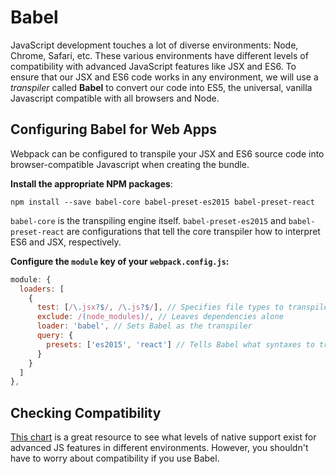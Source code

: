 # Babel

JavaScript development touches a lot of diverse environments: Node, Chrome,
Safari, etc. These various environments have different levels of compatibility
with advanced JavaScript features like JSX and ES6. To ensure that our JSX and
ES6 code works in any environment, we will use a *transpiler* called **Babel**
to convert our code into ES5, the universal, vanilla Javascript compatible with
all browsers and Node.

## Configuring Babel for Web Apps

Webpack can be configured to transpile your JSX and ES6 source code into browser-compatible Javascript when creating the bundle.

**Install the appropriate NPM packages**:

```
npm install --save babel-core babel-preset-es2015 babel-preset-react
```

`babel-core` is the transpiling engine itself. `babel-preset-es2015` and `babel-
preset-react` are configurations that tell the core transpiler how to interpret
ES6 and JSX, respectively.

**Configure the `module` key of your `webpack.config.js`:**

```js
module: {
  loaders: [
    {
      test: [/\.jsx?$/, /\.js?$/], // Specifies file types to transpile
      exclude: /(node_modules)/, // Leaves dependencies alone
      loader: 'babel', // Sets Babel as the transpiler
      query: {
        presets: ['es2015', 'react'] // Tells Babel what syntaxes to translate
      }
    }
  ]
},
```

## Checking Compatibility

[This chart][compat-table] is a great resource to see what levels of native
support exist for advanced JS features in different environments. However, you
shouldn't have to worry about compatibility if you use Babel.

[compat-table]: http://kangax.github.io/compat-table/es6/
[node-green]: http://node.green/
